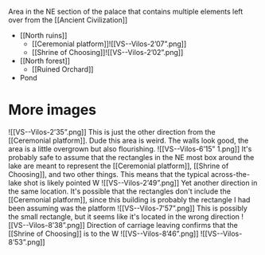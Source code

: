 Area in the NE section of the palace that contains multiple elements left over from the [[Ancient Civilization]]
- [[North ruins]]
	- [[Ceremonial platform]]![[VS--Vilos-2’07”.png]]
	- [[Shrine of Choosing]]![[VS--Vilos-2’02”.png]]
- [[North forest]]
	- [[Ruined Orchard]]
- Pond
# More images
![[VS--Vilos-2’35”.png]]
This is just the other direction from the [[Ceremonial platform]]. Dude this area is weird. The walls look good, the area is a little overgrown but also flourishing.
![[VS--Vilos-6’15” 1.png]]
It's probably safe to assume that the rectangles in the NE most box around the lake are meant to represent the [[Ceremonial platform]], [[Shrine of Choosing]], and two other things. This means that the typical across-the-lake shot is likely pointed W
![[VS--Vilos-2’49”.png]]
Yet another direction in the same location. It's possible that the rectangles don't include the [[Ceremonial platform]], since this building is probably the rectangle I had been assuming was the platform
![[VS--Vilos-7’57”.png]]
This is possibly the small rectangle, but it seems like it's located in the wrong direction
![[VS--Vilos-8’38”.png]]
Direction of carriage leaving confirms that the [[Shrine of Choosing]] is to the W
![[VS--Vilos-8’46”.png]]
![[VS--Vilos-8’53”.png]]